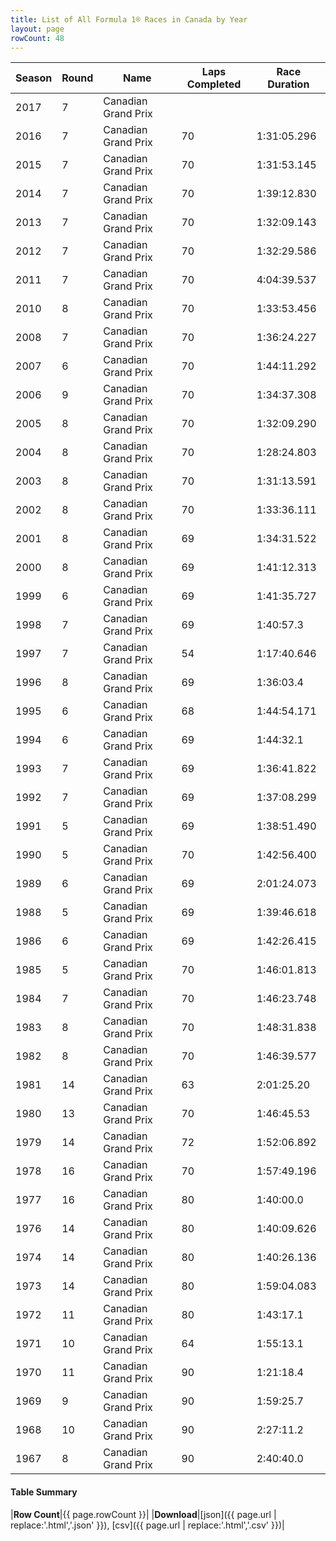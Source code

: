 ```yaml
---
title: List of All Formula 1® Races in Canada by Year
layout: page
rowCount: 48
---
```


| Season | Round | Name | Laps Completed | Race Duration |
|--|--|--|--|--|
| 2017 | 7 | Canadian Grand Prix |   |   |
| 2016 | 7 | Canadian Grand Prix | 70 | 1:31:05.296 |
| 2015 | 7 | Canadian Grand Prix | 70 | 1:31:53.145 |
| 2014 | 7 | Canadian Grand Prix | 70 | 1:39:12.830 |
| 2013 | 7 | Canadian Grand Prix | 70 | 1:32:09.143 |
| 2012 | 7 | Canadian Grand Prix | 70 | 1:32:29.586 |
| 2011 | 7 | Canadian Grand Prix | 70 | 4:04:39.537 |
| 2010 | 8 | Canadian Grand Prix | 70 | 1:33:53.456 |
| 2008 | 7 | Canadian Grand Prix | 70 | 1:36:24.227 |
| 2007 | 6 | Canadian Grand Prix | 70 | 1:44:11.292 |
| 2006 | 9 | Canadian Grand Prix | 70 | 1:34:37.308 |
| 2005 | 8 | Canadian Grand Prix | 70 | 1:32:09.290 |
| 2004 | 8 | Canadian Grand Prix | 70 | 1:28:24.803 |
| 2003 | 8 | Canadian Grand Prix | 70 | 1:31:13.591 |
| 2002 | 8 | Canadian Grand Prix | 70 | 1:33:36.111 |
| 2001 | 8 | Canadian Grand Prix | 69 | 1:34:31.522 |
| 2000 | 8 | Canadian Grand Prix | 69 | 1:41:12.313 |
| 1999 | 6 | Canadian Grand Prix | 69 | 1:41:35.727 |
| 1998 | 7 | Canadian Grand Prix | 69 | 1:40:57.3 |
| 1997 | 7 | Canadian Grand Prix | 54 | 1:17:40.646 |
| 1996 | 8 | Canadian Grand Prix | 69 | 1:36:03.4 |
| 1995 | 6 | Canadian Grand Prix | 68 | 1:44:54.171 |
| 1994 | 6 | Canadian Grand Prix | 69 | 1:44:32.1 |
| 1993 | 7 | Canadian Grand Prix | 69 | 1:36:41.822 |
| 1992 | 7 | Canadian Grand Prix | 69 | 1:37:08.299 |
| 1991 | 5 | Canadian Grand Prix | 69 | 1:38:51.490 |
| 1990 | 5 | Canadian Grand Prix | 70 | 1:42:56.400 |
| 1989 | 6 | Canadian Grand Prix | 69 | 2:01:24.073 |
| 1988 | 5 | Canadian Grand Prix | 69 | 1:39:46.618 |
| 1986 | 6 | Canadian Grand Prix | 69 | 1:42:26.415 |
| 1985 | 5 | Canadian Grand Prix | 70 | 1:46:01.813 |
| 1984 | 7 | Canadian Grand Prix | 70 | 1:46:23.748 |
| 1983 | 8 | Canadian Grand Prix | 70 | 1:48:31.838 |
| 1982 | 8 | Canadian Grand Prix | 70 | 1:46:39.577 |
| 1981 | 14 | Canadian Grand Prix | 63 | 2:01:25.20 |
| 1980 | 13 | Canadian Grand Prix | 70 | 1:46:45.53 |
| 1979 | 14 | Canadian Grand Prix | 72 | 1:52:06.892 |
| 1978 | 16 | Canadian Grand Prix | 70 | 1:57:49.196 |
| 1977 | 16 | Canadian Grand Prix | 80 | 1:40:00.0 |
| 1976 | 14 | Canadian Grand Prix | 80 | 1:40:09.626 |
| 1974 | 14 | Canadian Grand Prix | 80 | 1:40:26.136 |
| 1973 | 14 | Canadian Grand Prix | 80 | 1:59:04.083 |
| 1972 | 11 | Canadian Grand Prix | 80 | 1:43:17.1 |
| 1971 | 10 | Canadian Grand Prix | 64 | 1:55:13.1 |
| 1970 | 11 | Canadian Grand Prix | 90 | 1:21:18.4 |
| 1969 | 9 | Canadian Grand Prix | 90 | 1:59:25.7 |
| 1968 | 10 | Canadian Grand Prix | 90 | 2:27:11.2 |
| 1967 | 8 | Canadian Grand Prix | 90 | 2:40:40.0 |

#### Table Summary

|**Row Count**|{{ page.rowCount }}|
|**Download**|[json]({{ page.url | replace:'.html','.json' }}), [csv]({{ page.url | replace:'.html','.csv' }})|
